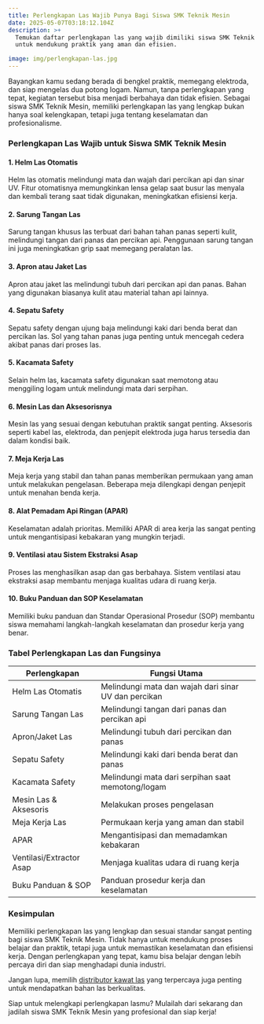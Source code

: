 ```yaml
---
title: Perlengkapan Las Wajib Punya Bagi Siswa SMK Teknik Mesin
date: 2025-05-07T03:18:12.104Z
description: >+
  Temukan daftar perlengkapan las yang wajib dimiliki siswa SMK Teknik Mesin
  untuk mendukung praktik yang aman dan efisien.

image: img/perlengkapan-las.jpg
---
```

<!--StartFragment-->

Bayangkan kamu sedang berada di bengkel praktik, memegang elektroda, dan siap mengelas dua potong logam. Namun, tanpa perlengkapan yang tepat, kegiatan tersebut bisa menjadi berbahaya dan tidak efisien. Sebagai siswa SMK Teknik Mesin, memiliki perlengkapan las yang lengkap bukan hanya soal kelengkapan, tetapi juga tentang keselamatan dan profesionalisme.

### **Perlengkapan Las Wajib untuk Siswa SMK Teknik Mesin**

#### **1. Helm Las Otomatis**

Helm las otomatis melindungi mata dan wajah dari percikan api dan sinar UV. Fitur otomatisnya memungkinkan lensa gelap saat busur las menyala dan kembali terang saat tidak digunakan, meningkatkan efisiensi kerja.

#### **2. Sarung Tangan Las**

Sarung tangan khusus las terbuat dari bahan tahan panas seperti kulit, melindungi tangan dari panas dan percikan api. Penggunaan sarung tangan ini juga meningkatkan grip saat memegang peralatan las.

#### **3. Apron atau Jaket Las**

Apron atau jaket las melindungi tubuh dari percikan api dan panas. Bahan yang digunakan biasanya kulit atau material tahan api lainnya.

#### **4. Sepatu Safety**

Sepatu safety dengan ujung baja melindungi kaki dari benda berat dan percikan las. Sol yang tahan panas juga penting untuk mencegah cedera akibat panas dari proses las.

#### **5. Kacamata Safety**

Selain helm las, kacamata safety digunakan saat memotong atau menggiling logam untuk melindungi mata dari serpihan.

#### **6. Mesin Las dan Aksesorisnya**

Mesin las yang sesuai dengan kebutuhan praktik sangat penting. Aksesoris seperti kabel las, elektroda, dan penjepit elektroda juga harus tersedia dan dalam kondisi baik.

#### **7. Meja Kerja Las**

Meja kerja yang stabil dan tahan panas memberikan permukaan yang aman untuk melakukan pengelasan. Beberapa meja dilengkapi dengan penjepit untuk menahan benda kerja.

#### **8. Alat Pemadam Api Ringan (APAR)**

Keselamatan adalah prioritas. Memiliki APAR di area kerja las sangat penting untuk mengantisipasi kebakaran yang mungkin terjadi.

#### **9. Ventilasi atau Sistem Ekstraksi Asap**

Proses las menghasilkan asap dan gas berbahaya. Sistem ventilasi atau ekstraksi asap membantu menjaga kualitas udara di ruang kerja.

#### **10. Buku Panduan dan SOP Keselamatan**

Memiliki buku panduan dan Standar Operasional Prosedur (SOP) membantu siswa memahami langkah-langkah keselamatan dan prosedur kerja yang benar.

### **Tabel Perlengkapan Las dan Fungsinya**

| Perlengkapan             | Fungsi Utama                                         |
| ------------------------ | ---------------------------------------------------- |
| Helm Las Otomatis        | Melindungi mata dan wajah dari sinar UV dan percikan |
| Sarung Tangan Las        | Melindungi tangan dari panas dan percikan api        |
| Apron/Jaket Las          | Melindungi tubuh dari percikan dan panas             |
| Sepatu Safety            | Melindungi kaki dari benda berat dan panas           |
| Kacamata Safety          | Melindungi mata dari serpihan saat memotong/logam    |
| Mesin Las & Aksesoris    | Melakukan proses pengelasan                          |
| Meja Kerja Las           | Permukaan kerja yang aman dan stabil                 |
| APAR                     | Mengantisipasi dan memadamkan kebakaran              |
| Ventilasi/Extractor Asap | Menjaga kualitas udara di ruang kerja                |
| Buku Panduan & SOP       | Panduan prosedur kerja dan keselamatan               |

### **Kesimpulan**

Memiliki perlengkapan las yang lengkap dan sesuai standar sangat penting bagi siswa SMK Teknik Mesin. Tidak hanya untuk mendukung proses belajar dan praktik, tetapi juga untuk memastikan keselamatan dan efisiensi kerja. Dengan perlengkapan yang tepat, kamu bisa belajar dengan lebih percaya diri dan siap menghadapi dunia industri.

Jangan lupa, memilih [distributor kawat las](https://intiroda.co.id/) yang terpercaya juga penting untuk mendapatkan bahan las berkualitas.

Siap untuk melengkapi perlengkapan lasmu? Mulailah dari sekarang dan jadilah siswa SMK Teknik Mesin yang profesional dan siap kerja!

<!--EndFragment-->